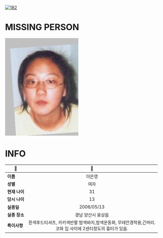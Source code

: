 [![182](https://img.shields.io/badge/%EC%8B%A4%EC%A2%85%EC%8B%A0%EA%B3%A0%EB%8A%94%20%EA%B5%AD%EB%B2%88%EC%97%86%EC%9D%B4-182-blue)](http://safe182.go.kr/index.do)

# MISSING PERSON

<img src="./missing_person.jpg">

# INFO

|🔑|💎|
|--|:--:|
|**이름**|이은영|
|**성별**|여자|
|**현재 나이**|31|
|**당시 나이**|13|
|**실종일**|2006/05/13|
|**실종 장소**|경남 양산시 웅상읍 |
|**특이사항**|흰색후드티셔츠, 카키색반팔 밤색바지,밤색운동화,  무테안경착용,긴머리.</br>코와 입 사이에 2센티정도의 흉터가 있음.|

